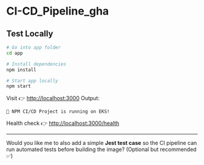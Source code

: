 # CI-CD_Pipeline_gha

##  Test Locally

```bash
# Go into app folder
cd app

# Install dependencies
npm install

# Start app locally
npm start
```

Visit 👉 [http://localhost:3000](http://localhost:3000)
Output:

```
🚀 NPM CI/CD Project is running on EKS!
```

Health check 👉 [http://localhost:3000/health](http://localhost:3000/health)

---

Would you like me to also add a simple **Jest test case** so the CI pipeline can run automated tests before building the image? (Optional but recommended ✅)
